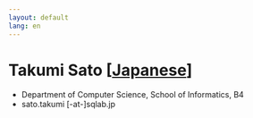 ```yaml
---
layout: default
lang: en
---
```


# Takumi Sato [[Japanese](./sato_takumi)]

- Department of Computer Science, School of Informatics, B4
- sato.takumi [-at-]sqlab.jp
